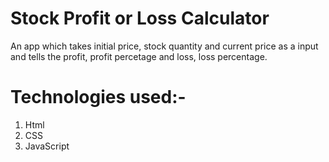 # Stock Profit or Loss Calculator 

An app which takes initial price, stock quantity and current price as a input and tells the profit, profit percetage and loss, loss percentage.

# Technologies used:-

1. Html
2. CSS
3. JavaScript

